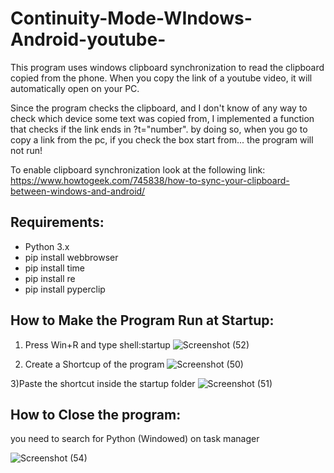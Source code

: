 # Continuity-Mode-WIndows-Android-youtube-

This program uses windows clipboard synchronization to read the clipboard copied from the phone.
When you copy the link of a youtube video, it will automatically open on your PC.

Since the program checks the clipboard, and I don't know of any way to check which device some text was copied from, I implemented a function that checks if the link ends in ?t="number". by doing so, when you go to copy a link from the pc, if you check the box start from... the program will not run!

To enable clipboard synchronization look at the following link:
https://www.howtogeek.com/745838/how-to-sync-your-clipboard-between-windows-and-android/

Requirements:
-----------------------------------------------------------------------------
- Python 3.x
- pip install webbrowser  
- pip install time
- pip install re
- pip install pyperclip


How to Make the Program Run at Startup:
-----------------------------------------------------------------------------

1) Press Win+R and type shell:startup
![Screenshot (52)](https://user-images.githubusercontent.com/87772044/213161051-249d59e9-e073-4b9d-91a3-1a3a5215c0b2.png)

2) Create a Shortcup of the program
![Screenshot (50)](https://user-images.githubusercontent.com/87772044/213161161-2a83f071-9108-45bf-a36f-21d5ff6b5398.png)

3)Paste the shortcut inside the startup folder
![Screenshot (51)](https://user-images.githubusercontent.com/87772044/213161236-d44f3acd-4266-4c1d-a276-ec77ca92b006.png)


How to Close the program:
-----------------------------------------------------------------------------
you need to search for Python (Windowed) on task manager

![Screenshot (54)](https://user-images.githubusercontent.com/87772044/213166003-5bd7584a-4b13-4fd1-b7d6-4fb131df5d46.png)

